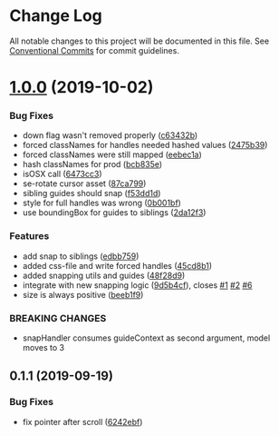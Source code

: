 # Change Log

All notable changes to this project will be documented in this file.
See [Conventional Commits](https://conventionalcommits.org) for commit guidelines.

# [1.0.0](https://github.com/dekk-app/react-mops/compare/v0.1.1...v1.0.0) (2019-10-02)


### Bug Fixes

* down flag wasn't removed properly ([c63432b](https://github.com/dekk-app/react-mops/commit/c63432b))
* forced classNames for handles needed hashed values ([2475b39](https://github.com/dekk-app/react-mops/commit/2475b39))
* forced classNames were still mapped ([eebec1a](https://github.com/dekk-app/react-mops/commit/eebec1a))
* hash classNames for prod ([bcb835e](https://github.com/dekk-app/react-mops/commit/bcb835e))
* isOSX call ([6473cc3](https://github.com/dekk-app/react-mops/commit/6473cc3))
* se-rotate cursor asset ([87ca799](https://github.com/dekk-app/react-mops/commit/87ca799))
* sibling guides should snap ([f53dd1d](https://github.com/dekk-app/react-mops/commit/f53dd1d))
* style for full handles was wrong ([0b001bf](https://github.com/dekk-app/react-mops/commit/0b001bf))
* use boundingBox for guides to siblings ([2da12f3](https://github.com/dekk-app/react-mops/commit/2da12f3))


### Features

* add snap to siblings ([edbb759](https://github.com/dekk-app/react-mops/commit/edbb759))
* added css-file and write forced handles ([45cd8b1](https://github.com/dekk-app/react-mops/commit/45cd8b1))
* added snapping utils and guides ([48f28d9](https://github.com/dekk-app/react-mops/commit/48f28d9))
* integrate with new snapping logic ([9d5b4cf](https://github.com/dekk-app/react-mops/commit/9d5b4cf)), closes [#1](https://github.com/dekk-app/react-mops/issues/1) [#2](https://github.com/dekk-app/react-mops/issues/2) [#6](https://github.com/dekk-app/react-mops/issues/6)
* size is always positive ([beeb1f9](https://github.com/dekk-app/react-mops/commit/beeb1f9))


### BREAKING CHANGES

* snapHandler consumes guideContext
as second argument, model moves to 3





## 0.1.1 (2019-09-19)


### Bug Fixes

* fix pointer after scroll ([6242ebf](https://github.com/dekk-app/react-mops/commit/6242ebf))
